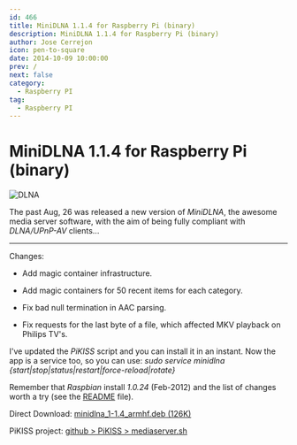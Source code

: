 ```yaml
---
id: 466
title: MiniDLNA 1.1.4 for Raspberry Pi (binary)
description: MiniDLNA 1.1.4 for Raspberry Pi (binary)
author: Jose Cerrejon
icon: pen-to-square
date: 2014-10-09 10:00:00
prev: /
next: false
category:
  - Raspberry PI
tag:
  - Raspberry PI
---
```


# MiniDLNA 1.1.4 for Raspberry Pi (binary)

![DLNA](/images/dlna.jpg)

The past Aug, 26 was released a new version of *MiniDLNA*, the awesome  media server software, with the aim of being fully compliant with *DLNA/UPnP-AV* clients...

- - -
Changes:

* Add magic container infrastructure.

* Add magic containers for 50 recent items for each category.

* Fix bad null termination in AAC parsing.

* Fix requests for the last byte of a file, which affected MKV playback on 
Philips TV's.

I've updated the *PiKISS* script and you can install it in an instant. Now the app is a service too, so you can use: *sudo service minidlna {start|stop|status|restart|force-reload|rotate}*

Remember that *Raspbian* install *1.0.24* (Feb-2012) and the list of changes worth a try (see the [README](http://sourceforge.net/projects/minidlna/files/minidlna/1.1.4/) file).

Direct Download: [minidlna_1-1.4_armhf.deb (126K)](/res/minidlna_1-1.4_armhf.deb)

PiKISS project: [github > PiKISS > mediaserver.sh](https://github.com/jmcerrejon/PiKISS/blob/master/scripts/server/mediaserver.sh)